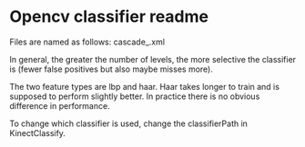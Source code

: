 # Opencv classifier readme

Files are named as follows: cascade_<number of levels>_<intended use>_<feature type>.xml

In general, the greater the number of levels, the more selective the classifier is (fewer false positives but also maybe misses more).

The two feature types are lbp and haar. Haar takes longer to train and is supposed to perform slightly better. In practice there is no obvious difference in performance.

To change which classifier is used, change the classifierPath in KinectClassify. 